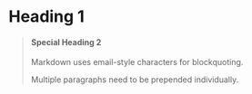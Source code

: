 # Heading 1

> #### Special Heading 2
> 
> Markdown uses email-style
characters for blockquoting.
>
> Multiple paragraphs need to be prepended individually.
